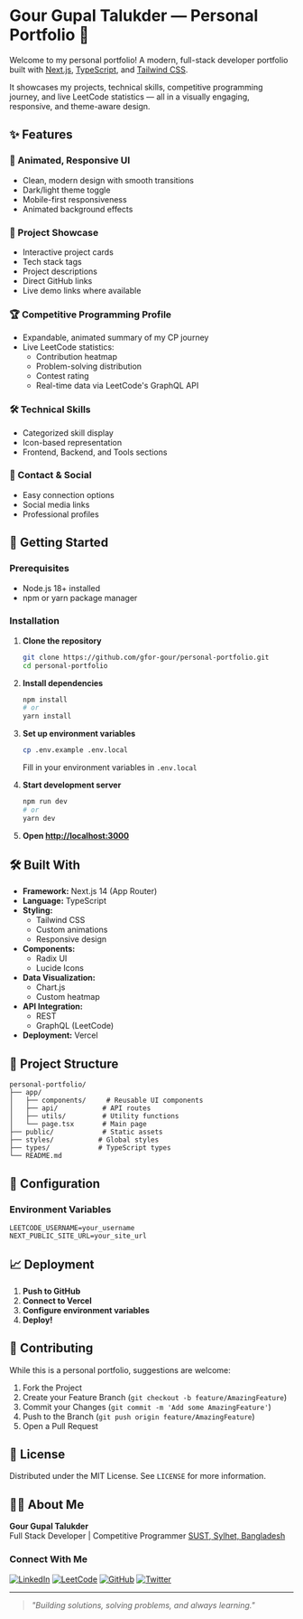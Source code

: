 # Gour Gupal Talukder — Personal Portfolio 🚀

Welcome to my personal portfolio! A modern, full-stack developer portfolio built with [Next.js](https://nextjs.org/), [TypeScript](https://www.typescriptlang.org/), and [Tailwind CSS](https://tailwindcss.com/).

It showcases my projects, technical skills, competitive programming journey, and live LeetCode statistics — all in a visually engaging, responsive, and theme-aware design.

## ✨ Features

### 🎨 Animated, Responsive UI
- Clean, modern design with smooth transitions
- Dark/light theme toggle
- Mobile-first responsiveness
- Animated background effects

### 💼 Project Showcase
- Interactive project cards
- Tech stack tags
- Project descriptions
- Direct GitHub links
- Live demo links where available

### 🏆 Competitive Programming Profile
- Expandable, animated summary of my CP journey
- Live LeetCode statistics:
  - Contribution heatmap
  - Problem-solving distribution
  - Contest rating
  - Real-time data via LeetCode's GraphQL API

### 🛠️ Technical Skills
- Categorized skill display
- Icon-based representation
- Frontend, Backend, and Tools sections

### 📱 Contact & Social
- Easy connection options
- Social media links
- Professional profiles

## 🚀 Getting Started

### Prerequisites
- Node.js 18+ installed
- npm or yarn package manager

### Installation

1. **Clone the repository**
   ```bash
   git clone https://github.com/gfor-gour/personal-portfolio.git
   cd personal-portfolio
   ```

2. **Install dependencies**
   ```bash
   npm install
   # or
   yarn install
   ```

3. **Set up environment variables**
   ```bash
   cp .env.example .env.local
   ```
   Fill in your environment variables in `.env.local`

4. **Start development server**
   ```bash
   npm run dev
   # or
   yarn dev
   ```

5. **Open [http://localhost:3000](http://localhost:3000)**

## 🛠️ Built With

- **Framework:** Next.js 14 (App Router)
- **Language:** TypeScript
- **Styling:** 
  - Tailwind CSS
  - Custom animations
  - Responsive design
- **Components:**
  - Radix UI
  - Lucide Icons
- **Data Visualization:**
  - Chart.js
  - Custom heatmap
- **API Integration:**
  - REST
  - GraphQL (LeetCode)
- **Deployment:** Vercel

## 📂 Project Structure

```
personal-portfolio/
├── app/
│   ├── components/     # Reusable UI components
│   ├── api/           # API routes
│   ├── utils/         # Utility functions
│   └── page.tsx       # Main page
├── public/            # Static assets
├── styles/           # Global styles
├── types/            # TypeScript types
└── README.md
```

## 🔧 Configuration

### Environment Variables

```env
LEETCODE_USERNAME=your_username
NEXT_PUBLIC_SITE_URL=your_site_url
```

## 📈 Deployment

1. **Push to GitHub**
2. **Connect to Vercel**
3. **Configure environment variables**
4. **Deploy!**

## 🤝 Contributing

While this is a personal portfolio, suggestions are welcome:

1. Fork the Project
2. Create your Feature Branch (`git checkout -b feature/AmazingFeature`)
3. Commit your Changes (`git commit -m 'Add some AmazingFeature'`)
4. Push to the Branch (`git push origin feature/AmazingFeature`)
5. Open a Pull Request

## 📄 License

Distributed under the MIT License. See `LICENSE` for more information.

## 🙋‍♂️ About Me

**Gour Gupal Talukder**  
Full Stack Developer | Competitive Programmer
[SUST, Sylhet, Bangladesh](https://www.sust.edu/)

### Connect With Me

[![LinkedIn][linkedin-shield]][linkedin-url]
[![LeetCode][leetcode-shield]][leetcode-url]
[![GitHub][github-shield]][github-url]
[![Twitter][twitter-shield]][twitter-url]

[linkedin-shield]: https://img.shields.io/badge/-LinkedIn-blue.svg?style=flat-square&logo=linkedin&colorB=555
[linkedin-url]: https://www.linkedin.com/in/gour-gupal-talukder/
[leetcode-shield]: https://img.shields.io/badge/-LeetCode-FFA116?style=flat-square&logo=leetcode&logoColor=black
[leetcode-url]: https://leetcode.com/u/g_for_gour/
[github-shield]: https://img.shields.io/badge/-GitHub-black.svg?style=flat-square&logo=github&colorB=555
[github-url]: https://github.com/gfor-gour
[twitter-shield]: https://img.shields.io/badge/-Twitter-blue.svg?style=flat-square&logo=twitter&colorB=555
[twitter-url]: https://x.com/this_is_Gour

---

> *"Building solutions, solving problems, and always learning."*